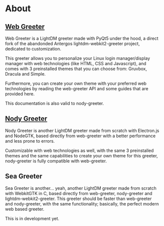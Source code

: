 # About
## [Web Greeter](https://github.com/JezerM/web-greeter)

Web Greeter is a LightDM greeter made with PyQt5 under the hood, a direct fork of the abandonded Antergos lightdm-webkit2-greeter project, dedicated to customization.

This greeter allows you to personalize your Linux login manager/display manager with web technologies (like HTML, CSS and Javascript), and comes with 3 preinstalled themes that you can choose from: Gruvbox, Dracula and Simple.

Furthermore, you can create your own theme with your preferred web technologies by reading the web-greeter API and some guides that are provided here.

This documentation is also valid to nody-greeter.

## [Nody Greeter](https://github.com/JezerM/nody-greeter)

Nody Greeter is another LightDM greeter made from scratch with Electron.js and NodeGTK, based directly from web-greeter with a better performance and less prone to errors.

Customizable with web technologies as well, with the same 3 preinstalled themes and the same capabilities to create your own theme for this greeter, nody-greeter is fully compatible with web-greeter.

## Sea Greeter

Sea Greeter is another... yeah, another LightDM greeter made from scratch with WebkitGTK in C, based directly from web-greeter, nody-greeter and lightdm-webkit2-greeter. This greeter should be faster than web-greeter and nody-greeter, with the same functionality; basically, the perfect modern web based greeter.

This is in development yet.
